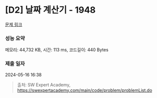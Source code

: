 # [D2] 날짜 계산기 - 1948 

[문제 링크](https://swexpertacademy.com/main/code/problem/problemDetail.do?contestProbId=AV5PnnU6AOsDFAUq) 

### 성능 요약

메모리: 44,732 KB, 시간: 113 ms, 코드길이: 440 Bytes

### 제출 일자

2024-05-16 16:38



> 출처: SW Expert Academy, https://swexpertacademy.com/main/code/problem/problemList.do